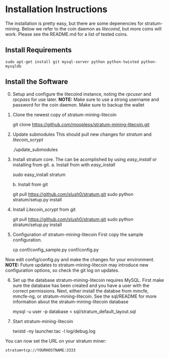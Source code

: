 # Installation Instructions
The installation is pretty easy, but there are some depenencies for stratum-mining. Below we refer to the coin daemon as *litecoind*, but more coins will work. Please see the README.md for a list of tested coins.

## Install Requirements

    sudo apt-get install git mysql-server python python-twisted python-mysqldb

## Install the Software

0. Setup and configure the litecoind instance, noting the *rpcuser* and *rpcpass* for use later. 
    **NOTE:** Make sure to use a strong username and password for the coin daemon. Make sure to backup the wallet

1. Clone the newest copy of stratum-mining-litecoin

	git clone https://github.com/moopless/stratum-mining-litecoin.git

2. Update submodules
This should pull new changes for *stratum* and *litecoin_scrypt*

    ./update_submodules

3. Install stratum core. 
   The can be acomplished by using *easy_install* or installing from git. 
    a. Install from with *easy_install*
   
	sudo easy_install stratum

    b. Install from git
    
	git pull https://github.com/slush0/stratum.git
    sudo python stratum/setup.py install

4. Install *Litecoin_scrypt* from git

	git pull https://github.com/slush0/stratum.git
    sudo python stratum/setup.py install

5. Configuration of stratum-mining-litecoin
First copy the sample configuration.

	cp conf/config_sample.py conf/config.py

Now edit config/config.py and make the changes for your environment. 
**NOTE:** Future updates to stratum-mining-litecoin may introduce new configuration options, so check the git log on updates.

6. Set up the database
stratum-mining-litecoin requires MySQL. First make sure the database has been created and you have a user with the correct permissions. Next, either install the databse from mmcfe, mmcfe-ng, or stratum-mining-litecoin. See the sql/README for more information about the stratum-mining-litecoin database

    mysql -u user -p database < sql/stratum_default_layout.sql

7. Start stratum-mining-litecoin

	twistd -ny launcher.tac -l log/debug.log

You can now set the URL on your stratum miner:

    stratum+tcp://YOURHOSTNAME:3333
